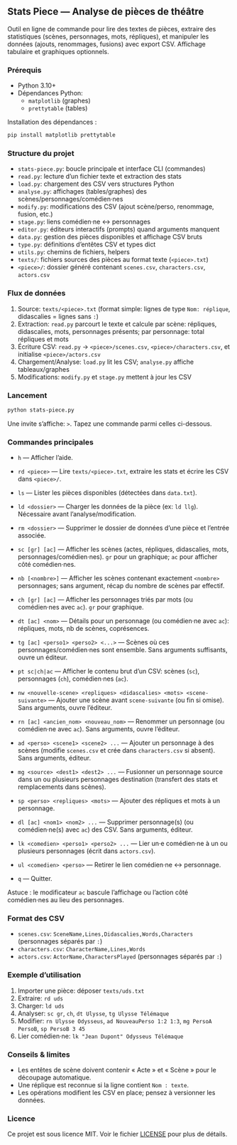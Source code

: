 ## Stats Piece — Analyse de pièces de théâtre

Outil en ligne de commande pour lire des textes de pièces, extraire des statistiques (scènes, personnages, mots, répliques), et manipuler les données (ajouts, renommages, fusions) avec export CSV. Affichage tabulaire et graphiques optionnels.

### Prérequis
- Python 3.10+
- Dépendances Python:
  - `matplotlib` (graphes)
  - `prettytable` (tables)

Installation des dépendances :
```bash
pip install matplotlib prettytable
```

### Structure du projet
- `stats-piece.py`: boucle principale et interface CLI (commandes)
- `read.py`: lecture d’un fichier texte et extraction des stats
- `load.py`: chargement des CSV vers structures Python
- `analyse.py`: affichages (tables/graphes) des scènes/personnages/comédien·nes
- `modify.py`: modifications des CSV (ajout scène/perso, renommage, fusion, etc.)
- `stage.py`: liens comédien·ne ↔ personnages
- `editor.py`: éditeurs interactifs (prompts) quand arguments manquent
- `data.py`: gestion des pièces disponibles et affichage CSV bruts
- `type.py`: définitions d’entêtes CSV et types dict
- `utils.py`: chemins de fichiers, helpers
- `texts/`: fichiers sources des pièces au format texte (`<piece>.txt`)
- `<piece>/`: dossier généré contenant `scenes.csv`, `characters.csv`, `actors.csv`

### Flux de données
1) Source: `texts/<piece>.txt` (format simple: lignes de type `Nom: réplique`, didascalies = lignes sans `:`)
2) Extraction: `read.py` parcourt le texte et calcule par scène: répliques, didascalies, mots, personnages présents; par personnage: total répliques et mots
3) Écriture CSV: `read.py` → `<piece>/scenes.csv`, `<piece>/characters.csv`, et initialise `<piece>/actors.csv`
4) Chargement/Analyse: `load.py` lit les CSV; `analyse.py` affiche tableaux/graphes
5) Modifications: `modify.py` et `stage.py` mettent à jour les CSV

### Lancement
```bash
python stats-piece.py
```
Une invite s’affiche: `>`. Tapez une commande parmi celles ci-dessous.

### Commandes principales
- `h` — Afficher l’aide.

- `rd <piece>` — Lire `texts/<piece>.txt`, extraire les stats et écrire les CSV dans `<piece>/`.

- `ls` — Lister les pièces disponibles (détectées dans `data.txt`).

- `ld <dossier>` — Charger les données de la pièce (ex: `ld llg`). Nécessaire avant l’analyse/modification.

- `rm <dossier>` — Supprimer le dossier de données d’une pièce et l’entrée associée.

- `sc [gr] [ac]` — Afficher les scènes (actes, répliques, didascalies, mots, personnages/comédien·nes). `gr` pour un graphique; `ac` pour afficher côté comédien·nes.

- `nb [<nombre>]` — Afficher les scènes contenant exactement `<nombre>` personnages; sans argument, récap du nombre de scènes par effectif.

- `ch [gr] [ac]` — Afficher les personnages triés par mots (ou comédien·nes avec `ac`). `gr` pour graphique.

- `dt [ac] <nom>` — Détails pour un personnage (ou comédien·ne avec `ac`): répliques, mots, nb de scènes, coprésences.

- `tg [ac] <perso1> <perso2> <...>` — Scènes où ces personnages/comédien·nes sont ensemble. Sans arguments suffisants, ouvre un éditeur.

- `pt sc|ch|ac` — Afficher le contenu brut d’un CSV: scènes (`sc`), personnages (`ch`), comédien·nes (`ac`).

- `nw <nouvelle-scene> <repliques> <didascalies> <mots> <scene-suivante>` — Ajouter une scène avant `scene-suivante` (ou fin si omise). Sans arguments, ouvre l’éditeur.

- `rn [ac] <ancien_nom> <nouveau_nom>` — Renommer un personnage (ou comédien·ne avec `ac`). Sans arguments, ouvre l’éditeur.

- `ad <perso> <scene1> <scene2> ...` — Ajouter un personnage à des scènes (modifie `scenes.csv` et crée dans `characters.csv` si absent). Sans arguments, éditeur.

- `mg <source> <dest1> <dest2> ...` — Fusionner un personnage source dans un ou plusieurs personnages destination (transfert des stats et remplacements dans scènes).

- `sp <perso> <repliques> <mots>` — Ajouter des répliques et mots à un personnage.

- `dl [ac] <nom1> <nom2> ...` — Supprimer personnage(s) (ou comédien·ne(s) avec `ac`) des CSV. Sans arguments, éditeur.

- `lk <comedien> <perso1> <perso2> ...` — Lier un·e comédien·ne à un ou plusieurs personnages (écrit dans `actors.csv`).

- `ul <comedien> <perso>` — Retirer le lien comédien·ne ↔ personnage.

- `q` — Quitter.

Astuce : le modificateur `ac` bascule l’affichage ou l’action côté comédien·nes au lieu des personnages.

### Format des CSV
- `scenes.csv`: `SceneName,Lines,Didascalies,Words,Characters` (personnages séparés par `:`)
- `characters.csv`: `CharacterName,Lines,Words`
- `actors.csv`: `ActorName,CharactersPlayed` (personnages séparés par `:`)

### Exemple d’utilisation
1) Importer une pièce: déposer `texts/uds.txt`
2) Extraire: `rd uds`
3) Charger: `ld uds`
4) Analyser: `sc gr`, `ch`, `dt Ulysse`, `tg Ulysse Télémaque`
5) Modifier: `rn Ulysse Odysseus`, `ad NouveauPerso 1:2 1:3`, `mg PersoA PersoB`, `sp PersoB 3 45`
6) Lier comédien·ne: `lk "Jean Dupont" Odysseus Télémaque`

### Conseils & limites
- Les entêtes de scène doivent contenir « Acte » et « Scène » pour le découpage automatique.
- Une réplique est reconnue si la ligne contient `Nom : texte`.
- Les opérations modifient les CSV en place; pensez à versionner les données.

### Licence

Ce projet est sous licence MIT. Voir le fichier [LICENSE](LICENSE) pour plus de détails.